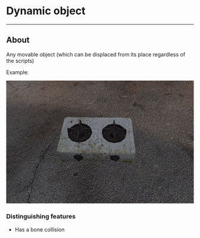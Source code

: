 # Dynamic object

___

## About

Any movable object (which can be displaced from its place regardless of the scripts)

Example:

![example centered](../images/dynamic_object.png)

### Distinguishing features

- Has a bone collision
